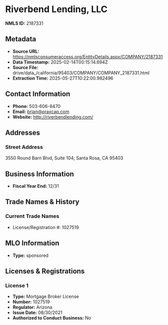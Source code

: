 # Riverbend Lending, LLC

**NMLS ID:** 2187331

## Metadata
- **Source URL:** https://nmlsconsumeraccess.org/EntityDetails.aspx/COMPANY/2187331
- **Data Timestamp:** 2025-02-14T00:15:14.694Z
- **Source File:** drive/data_/california/95403/COMPANY/COMPANY_2187331.html
- **Extraction Time:** 2025-05-27T10:22:00.982496

## Contact Information
- **Phone:** 503-606-8470
- **Email:** brian@praxcap.com
- **Website:** http://riverbendlending.com/

## Addresses
### Street Address
3550 Round Barn Blvd, Suite 104; Santa Rosa, CA 95403

## Business Information
- **Fiscal Year End:** 12/31

## Trade Names & History
### Current Trade Names
- License/Registration #: 1027519

## MLO Information
- **Type:** sponsored

## Licenses & Registrations

### License 1
- **Type:** Mortgage Broker License
- **Number:** 1027519
- **Regulator:** Arizona
- **Issue Date:** 08/30/2021
- **Authorized to Conduct Business:** No
